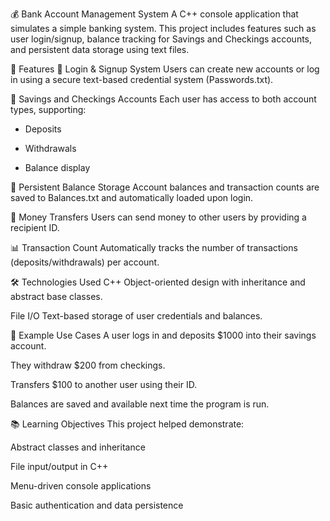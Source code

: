 💰 Bank Account Management System
A C++ console application that simulates a simple banking system. This project includes features such as user login/signup, balance tracking for Savings and Checkings accounts, and persistent data storage using text files.

📌 Features
🔐 Login & Signup System
Users can create new accounts or log in using a secure text-based credential system (Passwords.txt).

🏦 Savings and Checkings Accounts
Each user has access to both account types, supporting:

- Deposits

- Withdrawals

- Balance display

💾 Persistent Balance Storage
Account balances and transaction counts are saved to Balances.txt and automatically loaded upon login.

🔁 Money Transfers
Users can send money to other users by providing a recipient ID.

📊 Transaction Count
Automatically tracks the number of transactions (deposits/withdrawals) per account.

🛠️ Technologies Used
C++
Object-oriented design with inheritance and abstract base classes.

File I/O
Text-based storage of user credentials and balances.

📌 Example Use Cases
A user logs in and deposits $1000 into their savings account.

They withdraw $200 from checkings.

Transfers $100 to another user using their ID.

Balances are saved and available next time the program is run.

📚 Learning Objectives
This project helped demonstrate:

Abstract classes and inheritance

File input/output in C++

Menu-driven console applications

Basic authentication and data persistence
